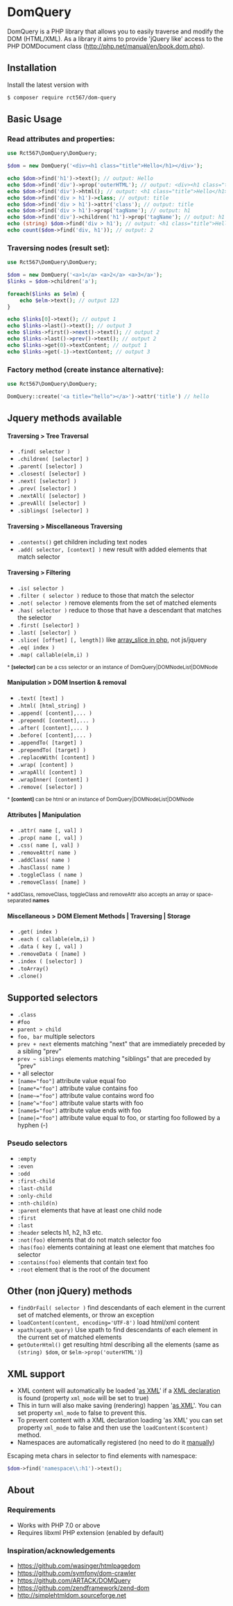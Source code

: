 # DomQuery

DomQuery is a PHP library that allows you to easily traverse and modify the DOM (HTML/XML). As a library it aims to
provide 'jQuery like' access to the PHP DOMDocument class (http://php.net/manual/en/book.dom.php).

## Installation

Install the latest version with

```bash
$ composer require rct567/dom-query
```

## Basic Usage

### Read attributes and properties:

``` php
use Rct567\DomQuery\DomQuery;

$dom = new DomQuery('<div><h1 class="title">Hello</h1></div>');

echo $dom->find('h1')->text(); // output: Hello
echo $dom->find('div')->prop('outerHTML'); // output: <div><h1 class="title">Hello</h1></div>
echo $dom->find('div')->html(); // output: <h1 class="title">Hello</h1>
echo $dom->find('div > h1')->class; // output: title
echo $dom->find('div > h1')->attr('class'); // output: title
echo $dom->find('div > h1')->prop('tagName'); // output: h1
echo $dom->find('div')->children('h1')->prop('tagName'); // output: h1
echo (string) $dom->find('div > h1'); // output: <h1 class="title">Hello</h1>
echo count($dom->find('div, h1')); // output: 2
```

### Traversing nodes (result set):

``` php
use Rct567\DomQuery\DomQuery;

$dom = new DomQuery('<a>1</a> <a>2</a> <a>3</a>');
$links = $dom->children('a');

foreach($links as $elm) {
    echo $elm->text(); // output 123
}

echo $links[0]->text(); // output 1
echo $links->last()->text(); // output 3
echo $links->first()->next()->text(); // output 2
echo $links->last()->prev()->text(); // output 2
echo $links->get(0)->textContent; // output 1
echo $links->get(-1)->textContent; // output 3
```

### Factory method (create instance alternative):

```php
use Rct567\DomQuery\DomQuery;

DomQuery::create('<a title="hello"></a>')->attr('title') // hello
```

## Jquery methods available

#### Traversing > Tree Traversal

- `.find( selector )`
- `.children( [selector] )`
- `.parent( [selector] )`
- `.closest( [selector] )`
- `.next( [selector] )`
- `.prev( [selector] )`
- `.nextAll( [selector] )`
- `.prevAll( [selector] )`
- `.siblings( [selector] )`

#### Traversing > Miscellaneous Traversing

- `.contents()` get children including text nodes
- `.add( selector, [context] )` new result with added elements that match selector

 #### Traversing > Filtering

- `.is( selector )`
- `.filter ( selector )` reduce to those that match the selector
- `.not( selector )` remove elements from the set of matched elements
- `.has( selector )` reduce to those that have a descendant that matches the selector
- `.first( [selector] )`
- `.last( [selector] )`
- `.slice( [offset] [, length])` like [array_slice in php](http://php.net/manual/en/function.array-slice.php), not js/jquery
- `.eq( index )`
- `.map( callable(elm,i) )`

<sub>\* __[selector]__ can be a css selector or an instance of DomQuery|DOMNodeList|DOMNode </sub>

 #### Manipulation > DOM Insertion & removal

- `.text( [text] )`
- `.html( [html_string] )`
- `.append( [content],... )`
- `.prepend( [content],... )`
- `.after( [content],... )`
- `.before( [content],... )`
- `.appendTo( [target] )`
- `.prependTo( [target] )`
- `.replaceWith( [content] )`
- `.wrap( [content] )`
- `.wrapAll( [content] )`
- `.wrapInner( [content] )`
- `.remove( [selector] )`

<sub>\* __[content]__ can be html or an instance of DomQuery|DOMNodeList|DOMNode</sub>

 #### Attributes | Manipulation

- `.attr( name [, val] )`
- `.prop( name [, val] )`
- `.css( name [, val] )`
- `.removeAttr( name )`
- `.addClass( name )`
- `.hasClass( name )`
- `.toggleClass ( name )`
- `.removeClass( [name] )`

<sub>\* addClass, removeClass, toggleClass and removeAttr also accepts an array or space-separated __names__</sub>

 #### Miscellaneous > DOM Element Methods | Traversing | Storage

- `.get( index )`
- `.each ( callable(elm,i) )`
- `.data ( key [, val] )`
- `.removeData ( [name] )`
- `.index ( [selector] )`
- `.toArray()`
- `.clone()`

## Supported selectors

- `.class`
- `#foo`
- `parent > child`
- `foo, bar` multiple selectors
- `prev + next` elements matching "next" that are immediately preceded by a sibling "prev"
- `prev ~ siblings` elements matching "siblings" that are preceded by "prev"
- `*` all selector
- `[name="foo"]` attribute value equal foo
- `[name*="foo"]` attribute value contains foo
- `[name~="foo"]` attribute value contains word foo
- `[name^="foo"]` attribute value starts with foo
- `[name$="foo"]` attribute value ends with foo
- `[name|="foo"]` attribute value equal to foo, or starting foo followed by a hyphen (-)

### Pseudo selectors

- `:empty`
- `:even`
- `:odd`
- `:first-child`
- `:last-child`
- `:only-child`
- `:nth-child(n)`
- `:parent` elements that have at least one child node
- `:first`
- `:last`
- `:header` selects h1, h2, h3 etc.
- `:not(foo)` elements that do not match selector foo
- `:has(foo)` elements containing at least one element that matches foo selector
- `:contains(foo)` elements that contain text foo
- `:root` element that is the root of the document

## Other (non jQuery) methods

- `findOrFail( selector )` find descendants of each element in the current set of matched elements, or throw an exception
- `loadContent(content, encoding='UTF-8')` load html/xml content
- `xpath(xpath_query)` Use xpath to find descendants of each element in the current set of matched elements
- `getOuterHtml()` get resulting html describing all the elements (same as `(string) $dom`, or `$elm->prop('outerHTML')`)

## XML support

- XML content will automatically be loaded '[as XML](http://php.net/manual/en/domdocument.loadxml.php)' if a [XML declaration](http://xmlwriter.net/xml_guide/xml_declaration.shtml) is found (property `xml_mode` will be set to true)
- This in turn will also make saving (rendering) happen '[as XML](http://php.net/manual/en/domdocument.savexml.php)'. You can set property `xml_mode` to false to prevent this.
- To prevent content with a XML declaration loading 'as XML' you can set property `xml_mode` to false and then use the `loadContent($content)` method.
- Namespaces are automatically registered (no need to do it [manually](http://php.net/manual/en/domxpath.registernamespace.php))

Escaping meta chars in selector to find elements with namespace:

```php
$dom->find('namespace\\:h1')->text();
```

## About

### Requirements

- Works with PHP 7.0 or above
- Requires libxml PHP extension (enabled by default)

### Inspiration/acknowledgements

- https://github.com/wasinger/htmlpagedom
- https://github.com/symfony/dom-crawler
- https://github.com/ARTACK/DOMQuery
- https://github.com/zendframework/zend-dom
- http://simplehtmldom.sourceforge.net
